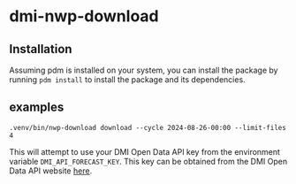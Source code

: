# dmi-nwp-download


## Installation
Assuming pdm is installed on your system, you can install the package by running `pdm install` to install the package and its dependencies.


## examples

```shell
.venv/bin/nwp-download download --cycle 2024-08-26-00:00 --limit-files 4
```

This will attempt to use your DMI Open Data API key from the environment variable `DMI_API_FORECAST_KEY`. This key can be obtained from the DMI Open Data API website [here](dmiapi.govcloud.dk).

